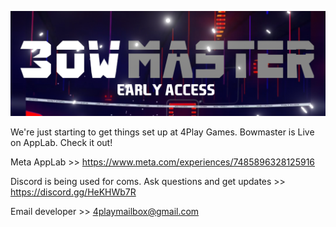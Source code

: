 ![](Assets/Images/MiniLandscape_1080.png)

We're just starting to get things set up at 4Play Games. Bowmaster is Live on AppLab. Check it out!

Meta AppLab >> https://www.meta.com/experiences/7485896328125916

Discord is being used for coms. 
Ask questions and get updates >>
https://discord.gg/HeKHWb7R

Email developer >>
4playmailbox@gmail.com



